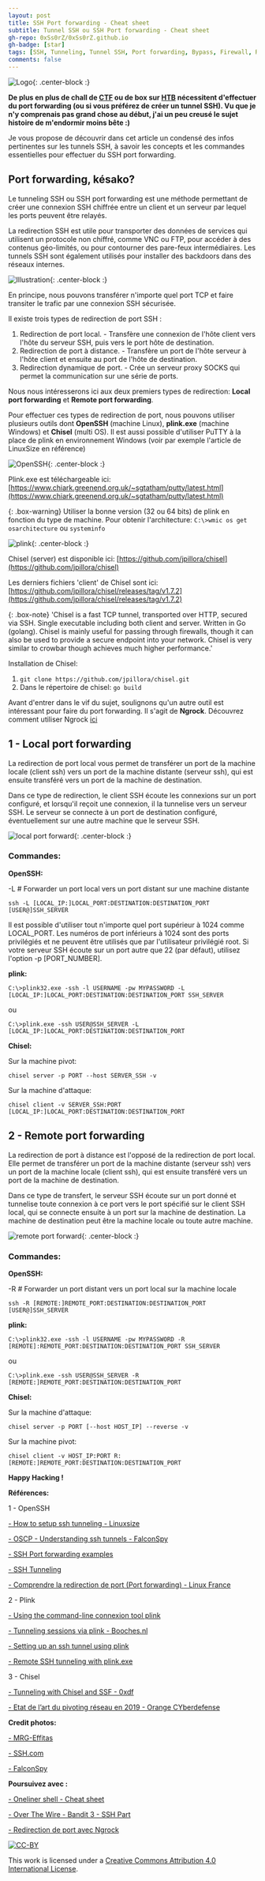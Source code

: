 ```yaml
---
layout: post
title: SSH Port forwarding - Cheat sheet
subtitle: Tunnel SSH ou SSH Port forwarding - Cheat sheet
gh-repo: 0xSs0rZ/0xSs0rZ.github.io
gh-badge: [star]
tags: [SSH, Tunneling, Tunnel SSH, Port forwarding, Bypass, Firewall, Redirection de ports, Cheat sheet, Chisel, Plink]
comments: false
---
```


![Logo](/img/SSH_logo.png){: .center-block :}

**De plus en plus de chall de [CTF](https://0xss0rz.github.io/tags/#CTF) ou de box sur [HTB](https://0xss0rz.github.io/tags/#HTB) nécessitent d'effectuer du port forwarding (ou si vous préférez de créer un tunnel SSH). Vu que je n'y comprenais pas grand chose au début, j'ai un peu creusé le sujet histoire de m'endormir moins bête :)** 

Je vous propose de découvrir dans cet article un condensé des infos pertinentes sur les tunnels SSH, à savoir les concepts et les commandes essentielles pour effectuer du SSH port forwarding.

## Port forwarding, késako?

Le tunneling SSH ou SSH port forwarding est une méthode permettant de créer une connexion SSH chiffrée entre un client et un serveur par lequel les ports peuvent être relayés.

La redirection SSH est utile pour transporter des données de services qui utilisent un protocole non chiffré, comme VNC ou FTP, pour accéder à des contenus géo-limités, ou pour contourner des pare-feux intermédiaires. Les tunnels SSH sont également utilisés pour installer des backdoors dans des réseaux internes.

![Illustration](/img/SSH_1.png){: .center-block :}

En principe, nous pouvons transférer n'importe quel port TCP et faire transiter le trafic par une connexion SSH sécurisée.

Il existe trois types de redirection de port SSH :

1. Redirection de port local. - Transfère une connexion de l'hôte client vers l'hôte du serveur SSH, puis vers le port hôte de destination.
2. Redirection de port à distance. - Transfère un port de l'hôte serveur à l'hôte client et ensuite au port de l'hôte de destination.
3. Redirection dynamique de port. - Crée un serveur proxy SOCKS qui permet la communication sur une série de ports.
 
Nous nous intéresserons ici aux deux premiers types de redirection: **Local port forwarding** et **Remote port forwarding**.
 
Pour effectuer ces types de redirection de port, nous pouvons utiliser plusieurs outils dont **OpenSSH** (machine Linux), **plink.exe** (machine Windows) et **Chisel** (multi OS). Il est aussi possible d'utiliser PuTTY à la place de plink en environnement Windows (voir par exemple l'article de LinuxSize en référence)

![OpenSSH](/img/SSH_2.gif){: .center-block :}
 
Plink.exe est téléchargeable ici: [https://www.chiark.greenend.org.uk/~sgtatham/putty/latest.html](https://www.chiark.greenend.org.uk/~sgtatham/putty/latest.html)
 
{: .box-warning}
Utiliser la bonne version (32 ou 64 bits) de plink en fonction du type de machine. Pour obtenir l'architecture: `C:\>wmic os get osarchitecture` ou `systeminfo`
 
![plink](/img/SSH_3.png){: .center-block :}
 
Chisel (server) est disponible ici: [https://github.com/jpillora/chisel](https://github.com/jpillora/chisel)

Les derniers fichiers 'client' de Chisel sont ici: [https://github.com/jpillora/chisel/releases/tag/v1.7.2](https://github.com/jpillora/chisel/releases/tag/v1.7.2)
 
{: .box-note}
'Chisel is a fast TCP tunnel, transported over HTTP, secured via SSH. Single executable including both client and server. Written in Go (golang). Chisel is mainly useful for passing through firewalls, though it can also be used to provide a secure endpoint into your network. Chisel is very similar to crowbar though achieves much higher performance.'
 
Installation de Chisel:
1. `git clone https://github.com/jpillora/chisel.git`
2. Dans le répertoire de chisel: `go build`
 
Avant d'entrer dans le vif du sujet, soulignons qu'un autre outil est intéressant pour faire du port forwarding. Il s'agit de **Ngrock**. Découvrez comment utiliser Ngrock [ici](https://0xss0rz.github.io/2020-06-20-Ngrock-usage/)
    
## 1 - Local port forwarding

La redirection de port local vous permet de transférer un port de la machine locale (client ssh) vers un port de la machine distante (serveur ssh), qui est ensuite transféré vers un port de la machine de destination.

Dans ce type de redirection, le client SSH écoute les connexions sur un port configuré, et lorsqu'il reçoit une connexion, il la tunnelise vers un serveur SSH. Le serveur se connecte à un port de destination configuré, éventuellement sur une autre machine que le serveur SSH.

![local port forward](/img/SSH_4.png){: .center-block :}

### Commandes:

**OpenSSH:**

-L     # Forwarder un port local vers un port distant sur une machine  distante

`ssh -L [LOCAL_IP:]LOCAL_PORT:DESTINATION:DESTINATION_PORT [USER@]SSH_SERVER`

Il est possible d'utiliser tout n'importe quel port supérieur à 1024 comme LOCAL_PORT. Les numéros de port inférieurs à 1024 sont des ports privilégiés et ne peuvent être utilisés que par l'utilisateur privilégié root. Si votre serveur SSH écoute sur un port autre que 22 (par défaut), utilisez l'option -p [PORT_NUMBER].

**plink:**

`C:\>plink32.exe -ssh -l USERNAME -pw MYPASSWORD -L [LOCAL_IP:]LOCAL_PORT:DESTINATION:DESTINATION_PORT SSH_SERVER`

ou 

`C:\>plink.exe -ssh USER@SSH_SERVER -L [LOCAL_IP:]LOCAL_PORT:DESTINATION:DESTINATION_PORT`

**Chisel:**

Sur la machine pivot:

`chisel server -p PORT --host SERVER_SSH -v`

Sur la machine d'attaque:

`chisel client -v SERVER_SSH:PORT [LOCAL_IP:]LOCAL_PORT:DESTINATION:DESTINATION_PORT`

## 2 - Remote port forwarding

La redirection de port à distance est l'opposé de la redirection de port local. Elle permet de transférer un port de la machine distante (serveur ssh) vers un port de la machine locale (client ssh), qui est ensuite transféré vers un port de la machine de destination.

Dans ce type de transfert, le serveur SSH écoute sur un port donné et tunnelise toute connexion à ce port vers le port spécifié sur le client SSH local, qui se connecte ensuite à un port sur la machine de destination. La machine de destination peut être la machine locale ou toute autre machine.

![remote port forward](/img/SSH_5.png){: .center-block :}

### Commandes: 

**OpenSSH:**

-R     # Forwarder un port distant vers un port local sur la machine locale

`ssh -R [REMOTE:]REMOTE_PORT:DESTINATION:DESTINATION_PORT [USER@]SSH_SERVER`

**plink:**

`C:\>plink32.exe -ssh -l USERNAME -pw MYPASSWORD -R [REMOTE]:REMOTE_PORT:DESTINATION:DESTINATION_PORT SSH_SERVER`

ou 

`C:\>plink.exe -ssh USER@SSH_SERVER -R [REMOTE:]REMOTE_PORT:DESTINATION:DESTINATION_PORT`

**Chisel:**

Sur la machine d'attaque:

`chisel server -p PORT [--host HOST_IP] --reverse -v`

Sur la machine pivot:

`chisel client -v HOST_IP:PORT R:[REMOTE:]REMOTE_PORT:DESTINATION:DESTINATION_PORT`

**Happy Hacking !**

**Références:**

1 - OpenSSH

[ - How to setup ssh tunneling - Linuxsize](https://linuxize.com/post/how-to-setup-ssh-tunneling/)

[ - OSCP - Understanding ssh tunnels - FalconSpy](https://falconspy.medium.com/oscp-understanding-ssh-tunnels-519e31c698bf)

[ - SSH Port forwarding examples](https://www.ssh.com/ssh/tunneling/example)

[ - SSH Tunneling](https://www.ssh.com/ssh/tunneling/)

[ - Comprendre la redirection de port (Port forwarding) - Linux France](http://www.linux-france.org/prj/edu/archinet/systeme/ch13s04.html)

2 - Plink

[ - Using the command-line connexion tool plink](https://the.earth.li/~sgtatham/putty/0.52/htmldoc/Chapter7.html)

[ - Tunneling sessions via plink - Booches.nl](https://www.booches.nl/2010/08/tunneling-sessions-via-plink/) 

[ - Setting up an ssh tunnel using plink](https://medium.com/@incubusattax/setting-up-an-ssh-tunnel-using-plink-7d8dacfd4014)

[ - Remote SSH tunneling with plink.exe](https://medium.com/@informationsecurity/remote-ssh-tunneling-with-plink-exe-7831072b3d7d)

3 - Chisel

[ - Tunneling with Chisel and SSF - 0xdf](https://0xdf.gitlab.io/2020/08/10/tunneling-with-chisel-and-ssf-update.html)

[ - Etat de l’art du pivoting réseau en 2019 - Orange CYberdefense](https://orangecyberdefense.com/fr/insights/blog/ethical_hacking/etat-de-lart-du-pivoting-reseau-en-2019/)

**Credit photos:**

[ - MRG-Effitas](https://www.mrg-effitas.com/research/bypass-hardware-firewalls-def-con-22/)

[ - SSH.com](https://www.ssh.com/ssh/tunneling/)

[ - FalconSpy](https://falconspy.medium.com/oscp-understanding-ssh-tunnels-519e31c698bf)

**Poursuivez avec :** 

[- Oneliner shell - Cheat sheet](https://0xss0rz.github.io/2020-05-10-Oneliner-shells/)

[- Over The Wire - Bandit 3 - SSH Part](https://0xss0rz.github.io/2020-05-16-OverTheWire-Bandit-3-SSH-Part/)

[- Redirection de port avec Ngrock](https://0xss0rz.github.io/2020-06-20-Ngrock-usage/)

[![CC-BY](https://mirrors.creativecommons.org/presskit/buttons/88x31/svg/by.svg)](https://creativecommons.org/licenses/by/4.0/)

This work is licensed under a [Creative Commons Attribution 4.0 International License](https://creativecommons.org/licenses/by/4.0/).
